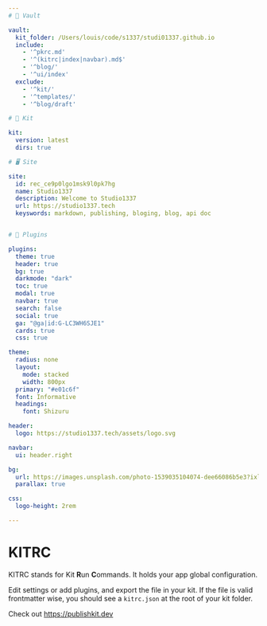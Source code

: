 ```yaml
---
# 📂 Vault

vault:
  kit_folder: /Users/louis/code/s1337/studi01337.github.io
  include: 
    - '^pkrc.md'
    - '^(kitrc|index|navbar).md$'
    - '^blog/'
    - '^ui/index'
  exclude: 
    - '^kit/'
    - '^templates/'
    - '^blog/draft'

# 🧰 Kit

kit:
  version: latest
  dirs: true

# 🖥️ Site

site:
  id: rec_ce9p0lgo1msk9l0pk7hg
  name: Studio1337
  description: Welcome to Studio1337
  url: https://studio1337.tech
  keyswords: markdown, publishing, bloging, blog, api doc


# 🔌 Plugins

plugins: 
  theme: true
  header: true
  bg: true
  darkmode: "dark"
  toc: true
  modal: true
  navbar: true
  search: false
  social: true
  ga: "@ga|id:G-LC3WH6SJE1"
  cards: true
  css: true

theme:
  radius: none
  layout: 
    mode: stacked
    width: 800px
  primary: "#e01c6f"
  font: Informative
  headings:
    font: Shizuru

header:
  logo: https://studio1337.tech/assets/logo.svg

navbar:
  ui: header.right

bg:
  url: https://images.unsplash.com/photo-1539035104074-dee66086b5e3?ixlib=rb-1.2.1&ixid=eyJhcHBfaWQiOjI0MX0&auto=format&fit=crop&w=2550&q=80
  parallax: true

css:
  logo-height: 2rem

---
```

# KITRC

KITRC stands for Kit **R**un **C**ommands.
It holds your app global configuration. 

Edit settings or add plugins, and export the file in your kit. If the file is valid frontmatter wise, you should see a `kitrc.json` at the root of your kit folder.

Check out https://publishkit.dev
